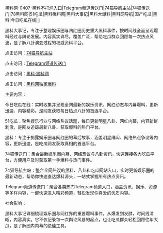 #
黑料网-0407-黑料不打烊入口|Telegram频道传送门|74猫导航主站|74猫传送门|78黑料网|51吃瓜|黑料曝料网|黑料大事记|黑料大爆料|黑料网导航|国产吃瓜|黑料|今日吃瓜在线|lj

黑料大事记，专注于整理娱乐圈与网红圈历史重大黑料事件，按时间线全面呈现爆料经过与舆论发展。内容真实详尽，覆盖广泛，帮助吃瓜群众回顾每一次热点风波，是了解八卦演变过程的权威资料平台。


点击访问：<a href="https://74mao.com/">74猫导航主站</a>

点击访问：<a href="https://74mao.com/">Telegram频道传送门</a>

点击访问：<a href="https://haef.pages.dev/">黑料·黑料网</a>

点击访问：<a href="https://jha.pages.dev/">黑料网独家爆料</a>


主要内容：

今日吃瓜在线：实时收集并呈现全网最新的娱乐资讯、网红动态与内幕爆料，更新迅速、内容精彩，是网友获取每日热点八卦的首选平台。

51吃瓜：聚焦娱乐行业与网络热议话题，每日更新明星八卦、网红内幕，内容新鲜刺激，是网友追踪最新八卦、获取爆料的热门平台。

黑料：专注于揭露娱乐圈与网红圈的幕后故事，涵盖明星绯闻、网络热点争议等内容，更新迅速，是吃瓜网友获取真相的首选平台。

74猫传送门：集合最新娱乐圈内幕、网络热议与八卦资讯，快速连接各大吃瓜平台，方便用户及时获取第一手爆料与热门事件。

74猫导航主站：整合全网热议的黑料、八卦和吃瓜网站入口，实时更新娱乐圈的最新动态，帮助你快速直达爆料源头，一站式掌握所有热点资讯。

Telegram频道传送门：聚合各类热门Telegram频道入口，涵盖资讯、娱乐、资源等多样内容，一键快速进入精彩频道，轻松发现你喜爱的优质内容。

社会影响：

黑料大事记详细梳理娱乐圈与网红界的重要爆料事件，从爆发到发酵，时间线清晰，内容真实。它不仅记录每一次舆论风暴的起点，也让吃瓜群众轻松回顾往年大瓜，是了解圈内内幕的绝佳工具。

<span style="display:none;">[Canonical link](https://github.com/237858/12985 ）</span>
